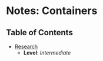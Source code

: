 # Notes: Containers

## Table of Contents
* [Research](./research/README.md)
  * **Level**: *Intermediate*
